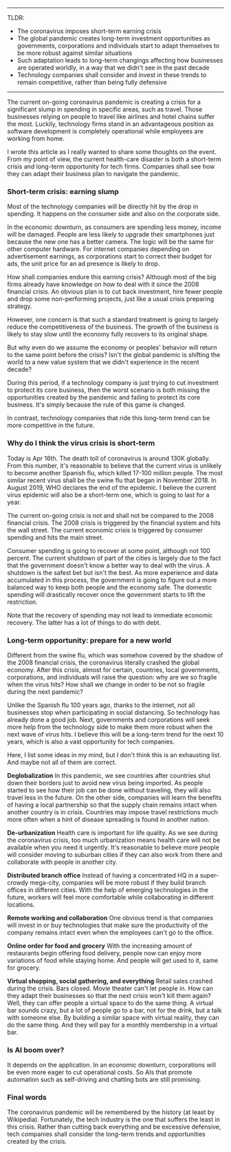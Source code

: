 ------------------------------
TLDR: 

- The coronavirus imposes short-term earning crisis
- The global pandemic creates long-term investment opportunities as governments, corporations and individuals start to adapt themselves to be more robust against similar situations
- Such adaptation leads to long-term changings affecting how businesses are operated worldly, in a way that we didn't see in the past decade
- Technology companies shall consider and invest in these trends to remain competitive, rather than being fully defensive

----



The current on-going coronavirus pandemic is creating a crisis for a significant slump in spending in specific areas, such as travel. Those businesses relying on people to travel like airlines and hotel chains suffer the most. Luckily, technology firms stand in an advantageous position as software development is completely operational while employees are working from home.

I wrote this article as I really wanted to share some thoughts on the event. From my point of view, the current health-care disaster is both a short-term crisis and long-term opportunity for tech firms. Companies shall see how they can adapt their business plan to navigate the pandemic.

### Short-term crisis: earning slump

Most of the technology companies will be directly hit by the drop in spending. It happens on the consumer side and also on the corporate side.

In the economic downturn, as consumers are spending less money, income will be damaged. People are less likely to upgrade their smartphones just because the new one has a better camera. The logic will be the same for other computer hardware. For internet companies depending on advertisement earnings, as corporations start to correct their budget for ads, the unit price for an ad presence is likely to drop.

How shall companies endure this earning crisis? Although most of the big firms already have knowledge on how to deal with it since the 2008 financial crisis. An obvious plan is to cut back investment, hire fewer people and drop some non-performing projects, just like a usual crisis preparing strategy. 

However, one concern is that such a standard treatment is going to largely reduce the competitiveness of the business. The growth of the business is likely to stay slow until the economy fully recovers to its original shape.

But why even do we assume the economy or peoples' behavior will return to the same point before the crisis?  Isn't the global pandemic is shifting the world to a new value system that we didn't experience in the recent decade? 

During this period, if a technology company is just trying to cut investment to protect its core business, then the worst scenario is both missing the opportunities created by the pandemic and failing to protect its core business. It's simply because the rule of this game is changed.

In contrast, technology companies that ride this long-term trend can be more competitive in the future. 

### Why do I think the virus crisis is short-term

Today is Apr 16th. The death toll of coronavirus is around 130K globally. From this number, it's reasonable to believe that the current virus is unlikely to become another Spanish flu, which killed 17-100 million people.  The most similar recent virus shall be the swine flu that began in November 2018. In August 2019, WHO declares the end of the epidemic. I believe the current virus epidemic will also be a short-term one, which is going to last for a year. 

The current on-going crisis is not and shall not be compared to the 2008 financial crisis. The 2008 crisis is triggered by the financial system and hits the wall street. The current economic crisis is triggered by consumer spending and hits the main street.

Consumer spending is going to recover at some point, although not 100 percent. The current shutdown of part of the cities is largely due to the fact that the government doesn't know a better way to deal with the virus. A shutdown is the safest bet but isn't the best. As more experience and data accumulated in this process, the government is going to figure out a more balanced way to keep both people and the economy safe. The domestic spending will drastically recover once the government starts to lift the restriction.

Note that the recovery of spending may not lead to immediate economic recovery. The latter has a lot of things to do with debt.

### Long-term opportunity: prepare for a new world

Different from the swine flu, which was somehow covered by the shadow of the 2008 financial crisis, the coronavirus literally crashed the global economy. After this crisis, almost for certain, countries, local governments, corporations, and individuals will raise the question: why are we so fragile when the virus hits? How shall we change in order to be not so fragile during the next pandemic?

Unlike the Spanish flu 100 years ago, thanks to the internet, not all businesses stop when participating in social distancing. So technology has already done a good job. Next, governments and corporations will seek more help from the technology side to make them more robust when the next wave of virus hits. I believe this will be a long-term trend for the next 10 years, which is also a vast opportunity for tech companies.

Here, I list some ideas in my mind, but I don't think this is an exhausting list. And maybe not all of them are correct.

**Deglobalization** In this pandemic, we see countries after countries shut down their borders just to avoid new virus being imported. As people started to see how their job can be done without traveling, they will also travel less in the future. On the other side, companies will learn the benefits of having a local partnership so that the supply chain remains intact when another country is in crisis. Countries may impose travel restrictions much more often when a hint of disease spreading is found in another nation.

**De-urbanization** Health care is important for life quality. As we see during the coronavirus crisis, too much urbanization means health care will not be available when you need it urgently. It's reasonable to believe more people will consider moving to suburban cities if they can also work from there and collaborate with people in another city.

**Distributed branch office** Instead of having a concentrated HQ in a super-crowdy mega-city, companies will be more robust if they build branch offices in different cities. With the help of emerging technologies in the future, workers will feel more comfortable while collaborating in different locations. 

**Remote working and collaboration** One obvious trend is that companies will invest in or buy technologies that make sure the productivity of the company remains intact even when the employees can't go to the office.

**Online order for food and grocery** With the increasing amount of restaurants begin offering food delivery, people now can enjoy more variations of food while staying home. And people will get used to it, same for grocery.

**Virtual shopping, social gathering, and everything** Retail sales crashed during the crisis. Bars closed. Movie theater can't let people in. How can they adapt their businesses so that the next crisis won't kill them again? Well, they can offer people a virtual space to do the same thing. A virtual bar sounds crazy, but a lot of people go to a bar, not for the drink, but a talk with someone else.  By building a similar space with virtual reality, they can do the same thing. And they will pay for a monthly membership in a virtual bar. 

### Is AI boom over?

It depends on the application. In an economic downturn, corporations will be even more eager to cut operational costs. So AIs that promote automation such as self-driving and chatting bots are still promising.

### Final words

The coronavirus pandemic will be remembered by the history (at least by Wikipedia). Fortunately, the tech industry is the one that suffers the least in this crisis. Rather than cutting back everything and be excessive defensive, tech companies shall consider the long-term trends and opportunities created by the crisis.